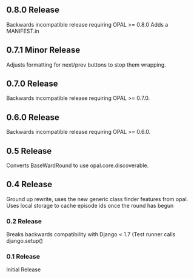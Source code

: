 ## 0.8.0 Release

Backwards incompatible release requiring OPAL >= 0.8.0
Adds a MANIFEST.in

## 0.7.1 Minor Release

Adjusts formatting for next/prev buttons to stop them wrapping.

## 0.7.0 Release

Backwards incompatible release requiring OPAL >= 0.7.0.

## 0.6.0 Release

Backwards incompatible release requiring OPAL >= 0.6.0.

## 0.5 Release

Converts BaseWardRound to use opal.core.discoverable.

## 0.4 Release

Ground up rewrite, uses the new generic class finder features from opal. Uses local
storage to cache episode ids once the round has begun

### 0.2 Release

Breaks backwards compatibility with Django < 1.7 (Test runner calls django.setup()

### 0.1 Release

Initial Release
